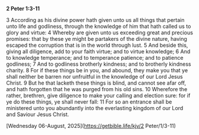 **2 Peter 1:3-11**

3 According as his divine power hath given unto us all things that pertain unto life and godliness, through the knowledge of him that hath called us to glory and virtue: 4 Whereby are given unto us exceeding great and precious promises: that by these ye might be partakers of the divine nature, having escaped the corruption that is in the world through lust. 5 And beside this, giving all diligence, add to your faith virtue; and to virtue knowledge; 6 And to knowledge temperance; and to temperance patience; and to patience godliness; 7 And to godliness brotherly kindness; and to brotherly kindness charity. 8 For if these things be in you, and abound, they make you that ye shall neither be barren nor unfruitful in the knowledge of our Lord Jesus Christ. 9 But he that lacketh these things is blind, and cannot see afar off, and hath forgotten that he was purged from his old sins. 10 Wherefore the rather, brethren, give diligence to make your calling and election sure: for if ye do these things, ye shall never fall: 11 For so an entrance shall be ministered unto you abundantly into the everlasting kingdom of our Lord and Saviour Jesus Christ.

[Wednesday 06-August, 2025](https://getbible.life/kjv/2 Peter/1/3-11)
